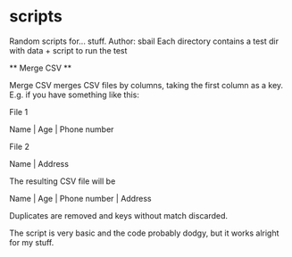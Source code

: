 scripts
=======

Random scripts for... stuff.
Author: sbail
Each directory contains a test dir with data + script to run the test

** Merge CSV **

Merge CSV merges CSV files by columns, taking the first column as a key.
E.g. if you have something like this:

File 1

Name | Age | Phone number

File 2

Name | Address

The resulting CSV file will be

Name | Age | Phone number | Address

Duplicates are removed and keys without match discarded. 

The script is very basic and the code probably dodgy, but it works alright for my stuff.